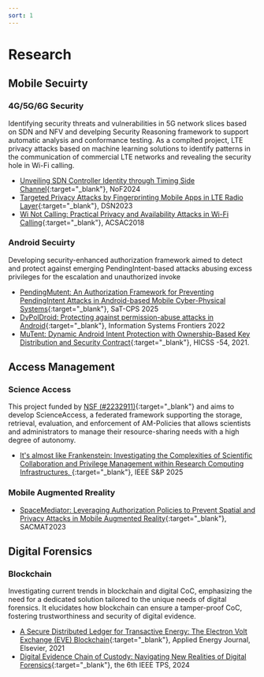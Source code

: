 ```yaml
---
sort: 1
---
```


# Research

## Mobile Secuirty

### 4G/5G/6G Security
Identifying security threats and vulnerabilities in 5G network slices based on SDN and NFV and develping Security Reasoning framework to support automatic analysis and conformance testing.
As a complted project, LTE privacy attacks based on machine learning solutions to identify patterns in the communication of commercial LTE networks and revealing the security hole in Wi-Fi calling.

- [Unveiling SDN Controller Identity through Timing Side Channel](https://jjbaek35.github.io/papers/nof2024.pdf){:target="_blank"}, NoF2024
- [Targeted Privacy Attacks by Fingerprinting Mobile Apps in LTE Radio Layer](https://jjbaek35.github.io/papers/dsn23.pdf){:target="_blank"}, DSN2023
- [Wi Not Calling: Practical Privacy and Availability Attacks in Wi-Fi Calling](https://jjbaek35.github.io/papers/wi_not_calling-acsac18.pdf){:target="_blank"}, ACSAC2018

### Android Secuirty
Developing security-enhanced authorization framework aimed to detect and protect against emerging PendingIntent-based attacks abusing excess privileges for the escalation and unauthorized invoke
- [PendingMutent: An Authorization Framework for Preventing PendingIntent Attacks in Android-based Mobile Cyber-Physical Systems](../papers/pending-mutent-satcps2025.pdf){:target="_blank"}, SaT-CPS 2025
- [DyPolDroid: Protecting against permission-abuse attacks in Android](https://jjbaek35.github.io/papers/Dypoldroid_skm.pdf){:target="_blank"},  Information Systems Frontiers 2022
- [MuTent: Dynamic Android Intent Protection with Ownership-Based Key Distribution and Security Contract](https://jjbaek35.github.io/papers/MuTent.pdf){:target="_blank"}, HICSS -54, 2021.

## Access Management

### Science Access
This project funded by [NSF (#2232911)](https://www.nsf.gov/awardsearch/showAward?AWD_ID=2232911){:target="_blank"} and aims to develop ScienceAccess, a federated framework supporting the storage, retrieval, evaluation, and enforcement of AM-Policies that allows scientists and administrators to manage their resource-sharing needs with a high degree of autonomy.
- [It's almost like Frankenstein: Investigating the Complexities of Scientific Collaboration and Privilege Management within Research Computing Infrastructures, ](https://jjbaek35.github.io/papers/sp2025.pdf){:target="_blank"}, IEEE S&P 2025
  
### Mobile Augmented Rreality
- [SpaceMediator: Leveraging Authorization Policies to Prevent Spatial and Privacy Attacks in Mobile Augmented Reality](https://jjbaek35.github.io/papers/sacmat23.pdf){:target="_blank"}, SACMAT2023

## Digital Forensics

### Blockchain
Investigating current trends in blockchain and digital CoC, emphasizing the need for a dedicated solution tailored to the unique needs of digital forensics. It elucidates how blockchain can ensure a tamper-proof CoC, fostering trustworthiness and security of digital evidence.
- [A Secure Distributed Ledger for Transactive Energy: The Electron Volt Exchange (EVE) Blockchain](https://jjbaek35.github.io/papers/energy2021.pdf){:target="_blank"}, Applied Energy Journal, Elsevier, 2021
- [Digital Evidence Chain of Custody: Navigating New Realities of Digital Forensics](https://jjbaek35.github.io/papers/tps2024.pdf){:target="_blank"}, the 6th IEEE TPS, 2024




